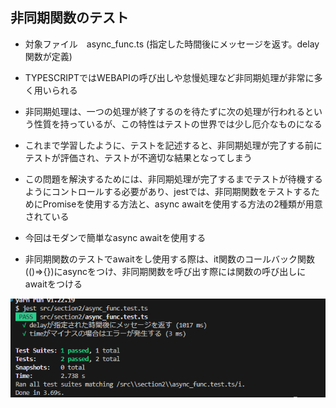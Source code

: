 ## 非同期関数のテスト
- 対象ファイル　async_func.ts (指定した時間後にメッセージを返す。delay関数が定義)

- TYPESCRIPTではWEBAPIの呼び出しや怠慢処理など非同期処理が非常に多く用いられる
- 非同期処理は、一つの処理が終了するのを待たずに次の処理が行われるという性質を持っているが、この特性はテストの世界では少し厄介なものになる
- これまで学習したように、テストを記述すると、非同期処理が完了する前にテストが評価され、テストが不適切な結果となってしまう
- この問題を解決するためには、非同期処理が完了するまでテストが待機するようにコントロールする必要があり、jestでは、非同期関数をテストするためにPromiseを使用する方法と、async awaitを使用する方法の2種類が用意されている

- 今回はモダンで簡単なasync awaitを使用する

- 非同期関数のテストでawaitをし使用する際は、it関数のコールバック関数(()=>{})にasyncをつけ、非同期関数を呼び出す際には関数の呼び出しにawaitをつける

![alt text](image-12.png)

